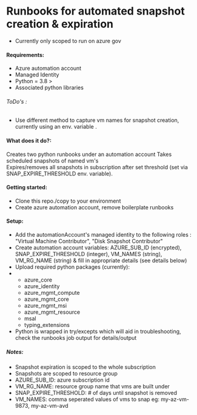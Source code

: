# Runbooks for automated snapshot creation & expiration 


* Currently only scoped to run on azure gov
#### Requirements:
* Azure automation account
* Managed Identity
* Python = 3.8 > 
* Associated python libraries

###### ToDo's :
* Use different method to capture vm names for snapshot creation, currently using an env. variable .

#### What does it do?:
Creates two python runbooks under an automation account 
Takes scheduled snapshots of named vm's <br>
Expires/removes all snapshots in subscription after set threshold (set via SNAP_EXPIRE_THRESHOLD env. variable).

#### Getting started:
* Clone this repo./copy to your environment<br>
* Create azure automation account, remove boilerplate runbooks

#### Setup:
* Add the automationAccount's managed identity to the following roles : "Virtual Machine Contributor", "Disk Snapshot Contributor"
* Create automation account variables: AZURE_SUB_ID (encrypted), SNAP_EXPIRE_THRESHOLD (integer), VM_NAMES (string), VM_RG_NAME (string)
& fill in appropriate details (see details below)<br>
* Upload required python packages (currently):
* * azure_core
   * azure_identity
   * azure_mgmt_compute
   * azure_mgmt_core
   * azure_mgmt_msi
   * azure_mgmt_resource
   * msal
   * typing_extensions
* Python is wrapped in try/excepts which will aid in troubleshooting, check the runbooks job output for details/output


##### Notes:
* Snapshot expiration is scoped to the whole subscription 
* Snapshots are scoped to resource group
* AZURE_SUB_ID: azure subscription id
* VM_RG_NAME: resource group name that vms are built under
* SNAP_EXPIRE_THRESHOLD: # of days until snapshot is removed
* VM_NAMES: comma seperated values of vms to snap eg: my-az-vm-9873, my-az-vm-avd 